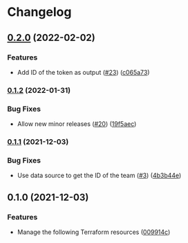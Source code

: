 # Changelog

## [0.2.0](https://github.com/dhoppeIT/terraform-tfe-team/compare/v0.1.2...v0.2.0) (2022-02-02)


### Features

* Add ID of the token as output ([#23](https://github.com/dhoppeIT/terraform-tfe-team/issues/23)) ([c065a73](https://github.com/dhoppeIT/terraform-tfe-team/commit/c065a73af2a77c3d2107cceda6c0cb0e7b34e28a))

### [0.1.2](https://github.com/dhoppeIT/terraform-tfe-team/compare/v0.1.1...v0.1.2) (2022-01-31)


### Bug Fixes

* Allow new minor releases ([#20](https://github.com/dhoppeIT/terraform-tfe-team/issues/20)) ([19f5aec](https://github.com/dhoppeIT/terraform-tfe-team/commit/19f5aec3d021a063ca577f04edb27886feec3d91))

### [0.1.1](https://www.github.com/dhoppeIT/terraform-tfe-team/compare/v0.1.0...v0.1.1) (2021-12-03)


### Bug Fixes

* Use data source to get the ID of the team ([#3](https://www.github.com/dhoppeIT/terraform-tfe-team/issues/3)) ([4b3b44e](https://www.github.com/dhoppeIT/terraform-tfe-team/commit/4b3b44e6da9521a56873d28df214c70d3d015681))

## 0.1.0 (2021-12-03)


### Features

* Manage the following Terraform resources ([009914c](https://www.github.com/dhoppeIT/terraform-tfe-team/commit/009914c82ae768b020da233805f2c4b3ee514e60))
